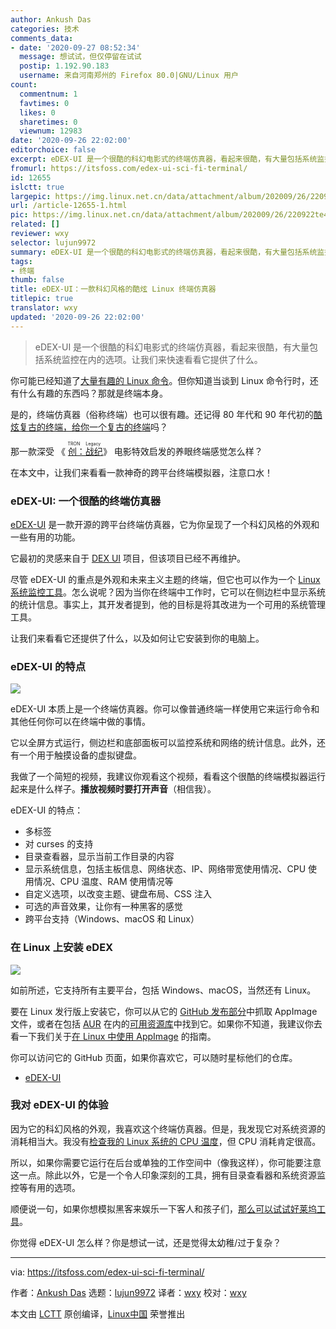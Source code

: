 ```yaml
---
author: Ankush Das
categories: 技术
comments_data:
- date: '2020-09-27 08:52:34'
  message: 想试试，但仅停留在试试
  postip: 1.192.90.183
  username: 来自河南郑州的 Firefox 80.0|GNU/Linux 用户
count:
  commentnum: 1
  favtimes: 0
  likes: 0
  sharetimes: 0
  viewnum: 12983
date: '2020-09-26 22:02:00'
editorchoice: false
excerpt: eDEX-UI 是一个很酷的科幻电影式的终端仿真器，看起来很酷，有大量包括系统监控在内的选项。让我们来快速看看它提供了什么。
fromurl: https://itsfoss.com/edex-ui-sci-fi-terminal/
id: 12655
islctt: true
largepic: https://img.linux.net.cn/data/attachment/album/202009/26/220922te48fl4eodv820ny.png
url: /article-12655-1.html
pic: https://img.linux.net.cn/data/attachment/album/202009/26/220922te48fl4eodv820ny.png.thumb.jpg
related: []
reviewer: wxy
selector: lujun9972
summary: eDEX-UI 是一个很酷的科幻电影式的终端仿真器，看起来很酷，有大量包括系统监控在内的选项。让我们来快速看看它提供了什么。
tags:
- 终端
thumb: false
title: eDEX-UI：一款科幻风格的酷炫 Linux 终端仿真器
titlepic: true
translator: wxy
updated: '2020-09-26 22:02:00'
---
```



> 
> eDEX-UI 是一个很酷的科幻电影式的终端仿真器，看起来很酷，有大量包括系统监控在内的选项。让我们来快速看看它提供了什么。
> 
> 
> 


你可能已经知道了[大量有趣的 Linux 命令](https://itsfoss.com/funny-linux-commands/)。但你知道当谈到 Linux 命令行时，还有什么有趣的东西吗？那就是终端本身。


是的，终端仿真器（俗称终端）也可以很有趣。还记得 80 年代和 90 年代初的[酷炫复古的终端，给你一个复古的终端](https://itsfoss.com/cool-retro-term/)吗？


那一款深受 《<ruby> <a href="https://www.imdb.com/title/tt1104001/">  创：战纪 </a> <rt>  TRON Legacy </rt></ruby>》 电影特效启发的养眼终端感觉怎么样？


在本文中，让我们来看看一款神奇的跨平台终端模拟器，注意口水！


### eDEX-UI: 一个很酷的终端仿真器


[eDEX-UI](https://github.com/GitSquared/edex-ui) 是一款开源的跨平台终端仿真器，它为你呈现了一个科幻风格的外观和一些有用的功能。


它最初的灵感来自于 [DEX UI](https://github.com/seenaburns/dex-ui) 项目，但该项目已经不再维护。


尽管 eDEX-UI 的重点是外观和未来主义主题的终端，但它也可以作为一个 [Linux 系统监控工具](https://itsfoss.com/linux-system-monitoring-tools/)。怎么说呢？因为当你在终端中工作时，它可以在侧边栏中显示系统的统计信息。事实上，其开发者提到，他的目标是将其改进为一个可用的系统管理工具。


让我们来看看它还提供了什么，以及如何让它安装到你的电脑上。


### eDEX-UI 的特点


![](/data/attachment/album/202009/26/220922te48fl4eodv820ny.png)


eDEX-UI 本质上是一个终端仿真器。你可以像普通终端一样使用它来运行命令和其他任何你可以在终端中做的事情。


它以全屏方式运行，侧边栏和底部面板可以监控系统和网络的统计信息。此外，还有一个用于触摸设备的虚拟键盘。


我做了一个简短的视频，我建议你观看这个视频，看看这个很酷的终端模拟器运行起来是什么样子。**播放视频时要打开声音**（相信我）。






eDEX-UI 的特点：


* 多标签
* 对 curses 的支持
* 目录查看器，显示当前工作目录的内容
* 显示系统信息，包括主板信息、网络状态、IP、网络带宽使用情况、CPU 使用情况、CPU 温度、RAM 使用情况等
* 自定义选项，以改变主题、键盘布局、CSS 注入
* 可选的声音效果，让你有一种黑客的感觉
* 跨平台支持（Windows、macOS 和 Linux）


### 在 Linux 上安装 eDEX


![](/data/attachment/album/202009/26/220933q7qmtm07o0l66172.png)


如前所述，它支持所有主要平台，包括 Windows、macOS，当然还有 Linux。


要在 Linux 发行版上安装它，你可以从它的 [GitHub 发布部分](https://github.com/GitSquared/edex-ui/releases)中抓取 AppImage 文件，或者在包括 [AUR](https://itsfoss.com/aur-arch-linux/) 在内的[可用资源库](https://repology.org/project/edex-ui/versions)中找到它。如果你不知道，我建议你去看一下我们关于[在 Linux 中使用 AppImage](https://itsfoss.com/use-appimage-linux/) 的指南。


你可以访问它的 GitHub 页面，如果你喜欢它，可以随时星标他们的仓库。


* [eDEX-UI](https://github.com/GitSquared/edex-ui)


### 我对 eDEX-UI 的体验


因为它的科幻风格的外观，我喜欢这个终端仿真器。但是，我发现它对系统资源的消耗相当大。我没有[检查我的 Linux 系统的 CPU 温度](https://itsfoss.com/check-laptop-cpu-temperature-ubuntu/)，但 CPU 消耗肯定很高。


所以，如果你需要它运行在后台或单独的工作空间中（像我这样），你可能要注意这一点。除此以外，它是一个令人印象深刻的工具，拥有目录查看器和系统资源监控等有用的选项。


顺便说一句，如果你想模拟黑客来娱乐一下客人和孩子们，[那么可以试试好莱坞工具](https://itsfoss.com/hollywood-hacker-screen/)。


你觉得 eDEX-UI 怎么样？你是想试一试，还是觉得太幼稚/过于复杂？




---


via: <https://itsfoss.com/edex-ui-sci-fi-terminal/>


作者：[Ankush Das](https://itsfoss.com/author/ankush/) 选题：[lujun9972](https://github.com/lujun9972) 译者：[wxy](https://github.com/wxy) 校对：[wxy](https://github.com/wxy)


本文由 [LCTT](https://github.com/LCTT/TranslateProject) 原创编译，[Linux中国](https://linux.cn/) 荣誉推出